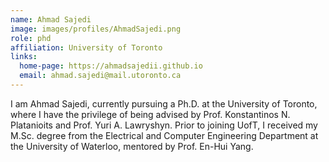 ```yaml
---
name: Ahmad Sajedi
image: images/profiles/AhmadSajedi.png
role: phd
affiliation: University of Toronto
links:
  home-page: https://ahmadsajedii.github.io
  email: ahmad.sajedi@mail.utoronto.ca
---
```


I am Ahmad Sajedi, currently pursuing a Ph.D. at the University of Toronto, where I have the privilege of being advised by Prof. Konstantinos N. Platanioits and Prof. Yuri A. Lawryshyn. Prior to joining UofT, I received my M.Sc. degree from the Electrical and Computer Engineering Department at the University of Waterloo, mentored by Prof. En-Hui Yang.